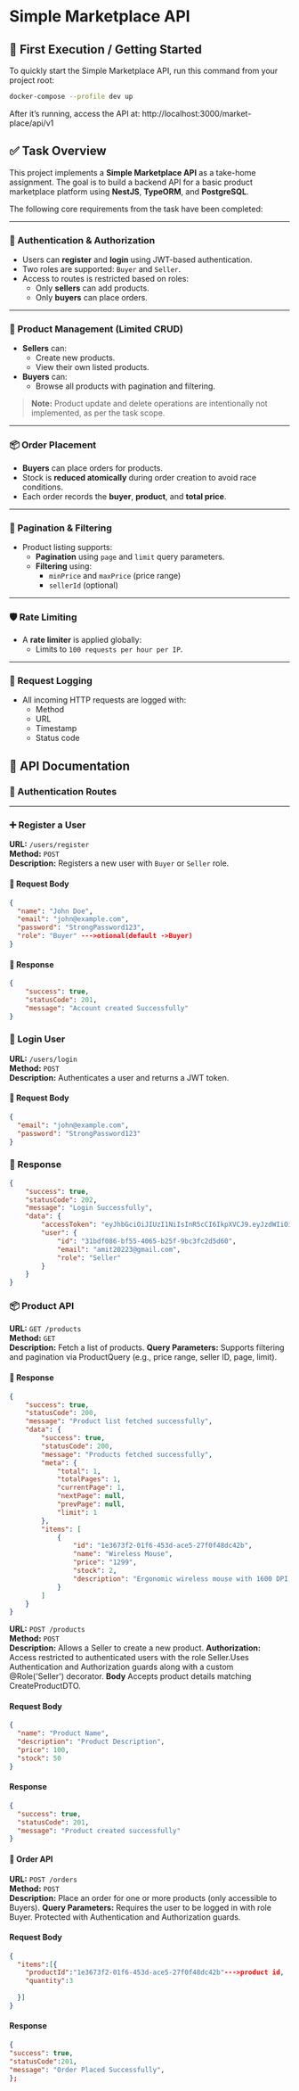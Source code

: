 # Simple Marketplace API

## 🚀 First Execution / Getting Started

To quickly start the Simple Marketplace API, run this command from your project root:

```bash
docker-compose --profile dev up 
```
After it’s running, access the API at: http://localhost:3000/market-place/api/v1

## ✅ Task Overview

This project implements a **Simple Marketplace API** as a take-home assignment. The goal is to build a backend API for a basic product marketplace platform using **NestJS**, **TypeORM**, and **PostgreSQL**.

The following core requirements from the task have been completed:

---

### 🔐 Authentication & Authorization

- Users can **register** and **login** using JWT-based authentication.
- Two roles are supported: `Buyer` and `Seller`.
- Access to routes is restricted based on roles:
  - Only **sellers** can add products.
  - Only **buyers** can place orders.

---

### 🛒 Product Management (Limited CRUD)

- **Sellers** can:
  - Create new products.
  - View their own listed products.
- **Buyers** can:
  - Browse all products with pagination and filtering.

> **Note:** Product update and delete operations are intentionally not implemented, as per the task scope.

---

### 📦 Order Placement

- **Buyers** can place orders for products.
- Stock is **reduced atomically** during order creation to avoid race conditions.
- Each order records the **buyer**, **product**, and **total price**.

---

### 📄 Pagination & Filtering

- Product listing supports:
  - **Pagination** using `page` and `limit` query parameters.
  - **Filtering** using:
    - `minPrice` and `maxPrice` (price range)
    - `sellerId` (optional)

---

### 🛡️ Rate Limiting

- A **rate limiter** is applied globally:
  - Limits to `100 requests per hour per IP`.

---

### 🧾 Request Logging

- All incoming HTTP requests are logged with:
  - Method
  - URL
  - Timestamp
  - Status code
## 📘 API Documentation

### 🔐 Authentication Routes

---

### ➕ Register a User

**URL:** `/users/register`  
**Method:** `POST`  
**Description:** Registers a new user with `Buyer` or `Seller` role.

#### 🧾 Request Body

```json
{
  "name": "John Doe",
  "email": "john@example.com",
  "password": "StrongPassword123",
  "role": "Buyer" --->otional(default ->Buyer)
}
```
#### 🧾 Response
```json
{
    "success": true,
    "statusCode": 201,
    "message": "Account created Successfully"
}
```
### 🔑 Login User
**URL:** `/users/login`  
**Method:** `POST`  
**Description:** Authenticates a user and returns a JWT token.

#### 🧾 Request Body

```json
{
  "email": "john@example.com",
  "password": "StrongPassword123"
}
```
### 🧾 Response
```json
{
    "success": true,
    "statusCode": 202,
    "message": "Login Successfully",
    "data": {
        "accessToken": "eyJhbGciOiJIUzI1NiIsInR5cCI6IkpXVCJ9.eyJzdWIiOiIzMWJkZjA4Ni1iZjU1LTQwNjUtYjI1Zi05YmMzZmMyZDVkNjAiLCJyb2xlIjoiU2VsbGVyIiwiZW1haWwiOiJhbWl0MjAyMjNAZ21haWwuY29tIiwiaWF0IjoxNzUyNDMyNDg4LCJleHAiOjE3NTI0MzYwODh9.HWY--pERNtespRapqNBhMuLrLvrlsYIMJz2p_ildnJI",
        "user": {
            "id": "31bdf086-bf55-4065-b25f-9bc3fc2d5d60",
            "email": "amit20223@gmail.com",
            "role": "Seller"
        }
    }
}
```
### 📦 Product API

**URL:** `GET /products`  
**Method:** `GET`  
**Description:** Fetch a list of products.
**Query Parameters:** Supports filtering and pagination via ProductQuery (e.g., price range, seller ID, page, limit).

#### 🧾 Response 

```json
{
    "success": true,
    "statusCode": 200,
    "message": "Product list fetched successfully",
    "data": {
        "success": true,
        "statusCode": 200,
        "message": "Products fetched successfully",
        "meta": {
            "total": 1,
            "totalPages": 1,
            "currentPage": 1,
            "nextPage": null,
            "prevPage": null,
            "limit": 1
        },
        "items": [
            {
                "id": "1e3673f2-01f6-453d-ace5-27f0f48dc42b",
                "name": "Wireless Mouse",
                "price": "1299",
                "stock": 2,
                "description": "Ergonomic wireless mouse with 1600 DPI, suitable for both office and gaming use."
            }
        ]
    }
}
```
**URL:** `POST /products`  
**Method:** `POST`  
**Description:** Allows a Seller to create a new product. 
**Authorization:** Access restricted to authenticated users with the role Seller.Uses Authentication and Authorization guards along with a custom @Role('Seller') decorator.
**Body** Accepts product details matching CreateProductDTO.

#### Request Body
```json
{
  "name": "Product Name",
  "description": "Product Description",
  "price": 100,
  "stock": 50
}

```
#### Response 
```json
{
  "success": true,
  "statusCode": 201,
  "message": "Product created successfully"
}
```

#### 🛒 Order API
**URL:** `POST /orders`  
**Method:** `POST`  
**Description:** Place an order for one or more products (only accessible to Buyers).
**Query Parameters:** Requires the user to be logged in with role Buyer.
Protected with Authentication and Authorization guards.

#### Request Body
```json
{
  "items":[{
    "productId":"1e3673f2-01f6-453d-ace5-27f0f48dc42b"--->product id,
    "quantity":3
    
  }]
}
```
#### Response 
```json
{
"success": true,
"statusCode":201,
"message": "Order Placed Successfully",
};
```

